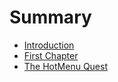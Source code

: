 # Summary

* [Introduction](README.md)
* [First Chapter](chapter1.md)
* [The HotMenu Quest](the-hotmenu-quest.md)

